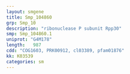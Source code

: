 ```yaml
---
layout: smgene
title: Smp_104860
grp: Smp_10
description: "ribonuclease P subunit Rpp30"
smp: Smp_104860.1
uniprot: "G4M178"
length:   987
cdd: "COG1603, PRK00912, cl03389, pfam01876"
kk: K03539
categories: sm
---
```

